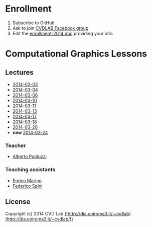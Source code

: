 # Enrollment

1. Subscribe to GitHub
2. Ask to join [CVDLAB Facebook group](https://www.facebook.com/groups/cvdlab/)
3. Edit the [enrollment-2014 doc](https://www.facebook.com/notes/cvdlab/enrollment-2014/458764394224011) providing your info

# Computational Graphics Lessons

## Lectures

* [2014-03-03](lessons/2014-03-03)
* [2014-03-04](lessons/2014-03-04)
* [2014-03-06](lessons/2014-03-06)
* [2014-03-10](lessons/2014-03-10)
* [2014-03-11](lessons/2014-03-11)
* [2014-03-13](lessons/2014-03-13)
* [2014-03-17](lessons/2014-03-17)
* [2014-03-18](lessons/2014-03-18)
* [2014-03-20](lessons/2014-03-20)
* **new** [2014-03-24](lessons/2014-03-24)

### Teacher

- [Alberto Paoluzzi](http://paoluzzi.dia.uniroma3.it/)

### Teaching assistants

- [Enrico Marino](http://onirame.com)
- [Federico Spini](http://federicspini.com)

## License

Copyright (c) 2014 CVD Lab ([http://dia.uniroma3.it/~cvdlab](http://dia.uniroma3.it/~cvdlab/))
